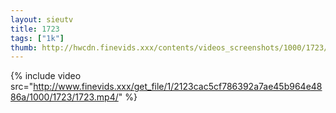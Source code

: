 ```yaml
--- 
layout: sieutv
title: 1723
tags: ["1k"]
thumb: http://hwcdn.finevids.xxx/contents/videos_screenshots/1000/1723/preview.mp4.jpg
---
```

{% include video src="http://www.finevids.xxx/get_file/1/2123cac5cf786392a7ae45b964e4886a/1000/1723/1723.mp4/" %} 
